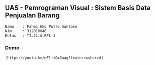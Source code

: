 ## UAS - Pemrograman Visual : Sistem Basis Data Penjualan Barang

```bash
Nama    : Fahmi Eko Putro Santoso
Nim     : 312010046
Kelas   : TI.21.A.RPL-1
``` 

### Demo

```bash
[https://youtu.be/wFliiQxOaag?feature=shared]
```